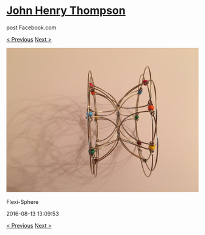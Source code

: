 # [John Henry Thompson](../README.md)
post Facebook.com

[< Previous](2016-08-13-10.md) [Next >](2016-08-13-12.md)

[![](../media/2016-08-13/Flexi-Sphere-10.jpg)](../README.md)

Flexi-Sphere

2016-08-13 13:09:53

[< Previous](2016-08-13-10.md) [Next >](2016-08-13-12.md)